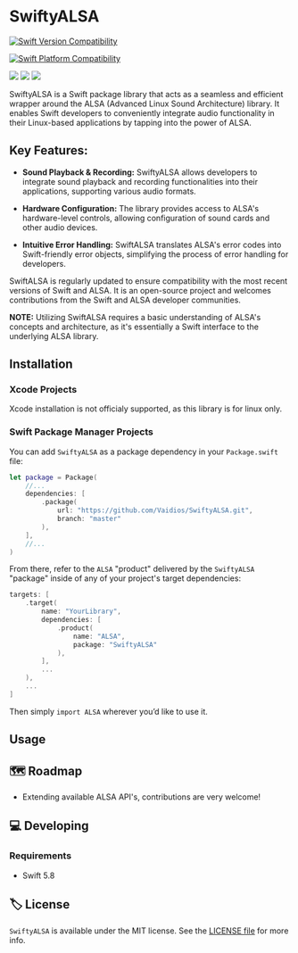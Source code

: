 # SwiftyALSA

<p>

  [![Swift Version Compatibility](https://img.shields.io/endpoint?url=https%3A%2F%2Fswiftpackageindex.com%2Fapi%2Fpackages%2FCypherPoet%2FSwiftyALSA%2Fbadge%3Ftype%3Dswift-versions)](https://swiftpackageindex.com/CypherPoet/SwiftyALSA)

  [![Swift Platform Compatibility](https://img.shields.io/endpoint?url=https%3A%2F%2Fswiftpackageindex.com%2Fapi%2Fpackages%2FCypherPoet%2FSwiftyALSA%2Fbadge%3Ftype%3Dplatforms)](https://swiftpackageindex.com/CypherPoet/SwiftyALSA)

</p>


<p>
    <img src="https://img.shields.io/badge/License-MIT-blue.svg" />
    <img src="https://github.com/CypherPoet/SwiftyALSA/workflows/Build%20&%20Test/badge.svg" />
    <a href="https://github.com/apple/swift-package-manager">
      <img src="https://img.shields.io/badge/spm-compatible-brightgreen.svg?style=flat" />
    </a>
</p>


SwiftyALSA is a Swift package library that acts as a seamless and efficient wrapper around the ALSA (Advanced Linux Sound Architecture) library. It enables Swift developers to conveniently integrate audio functionality in their Linux-based applications by tapping into the power of ALSA.

## Key Features:

- **Sound Playback & Recording:** SwiftyALSA allows developers to integrate sound playback and recording functionalities into their applications, supporting various audio formats.
  
- **Hardware Configuration:** The library provides access to ALSA's hardware-level controls, allowing configuration of sound cards and other audio devices.
  
- **Intuitive Error Handling:** SwiftALSA translates ALSA's error codes into Swift-friendly error objects, simplifying the process of error handling for developers.

SwiftALSA is regularly updated to ensure compatibility with the most recent versions of Swift and ALSA. It is an open-source project and welcomes contributions from the Swift and ALSA developer communities.

**NOTE:** Utilizing SwiftALSA requires a basic understanding of ALSA's concepts and architecture, as it's essentially a Swift interface to the underlying ALSA library.


## Installation

### Xcode Projects

Xcode installation is not officialy supported, as this library is for linux only.

### Swift Package Manager Projects

You can add `SwiftyALSA` as a package dependency in your `Package.swift` file:

```swift
let package = Package(
    //...
    dependencies: [
        .package(
            url: "https://github.com/Vaidios/SwiftyALSA.git",
            branch: "master"
        ),
    ],
    //...
)
```

From there, refer to the `ALSA` "product" delivered by the `SwiftyALSA` "package" inside of any of your project's target dependencies:

```swift
targets: [
    .target(
        name: "YourLibrary",
        dependencies: [
            .product(
                name: "ALSA",
                package: "SwiftyALSA"
            ),
        ],
        ...
    ),
    ...
]
```

Then simply `import ALSA` wherever you’d like to use it.

## Usage

## 🗺 Roadmap

- Extending available ALSA API's, contributions are very welcome!

## 💻 Developing

### Requirements

- Swift 5.8

## 🏷 License

`SwiftyALSA` is available under the MIT license. See the [LICENSE file](./LICENSE) for more info.